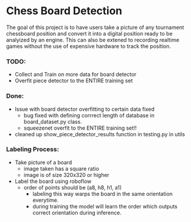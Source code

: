 # Chess Board Detection
The goal of this project is to have users take a picture of any tournament chessboard position and convert it into a digital position ready to be analyized by an engine. This can also be extened to recording realtime games without the use of expensive hardware to track the position.

### TODO:
- Collect and Train on more data for board detector
- Overfit piece detector to the ENTIRE training set
### Done:
- Issue with board detector overfitting to certain data fixed
    - bug fixed with defining corrrect length of database in board_dataset.py class.
    - squeezenet overfit to the ENTIRE training set!!
- cleaned up show_piece_detector_results function in testing.py in utils
### Labeling Process:
- Take picture of a board
    - image taken has a square ratio
    - image is of size 320x320 or higher
- Label the board using roboflow
    - order of points should be (a8, h8, h1, a1)
        - labeling this way warps the board in the same orientation everytime.
        - during training the model will learn the order which outputs correct orientation during inference.